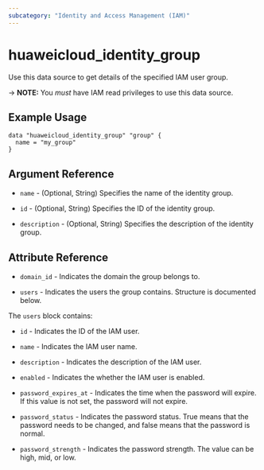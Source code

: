 ```yaml
---
subcategory: "Identity and Access Management (IAM)"
---
```


# huaweicloud_identity_group

Use this data source to get details of the specified IAM user group.

-> **NOTE:** You *must* have IAM read privileges to use this data source.

## Example Usage

```hcl
data "huaweicloud_identity_group" "group" {
  name = "my_group"
}
```

## Argument Reference

* `name` - (Optional, String) Specifies the name of the identity group.

* `id` - (Optional, String) Specifies the ID of the identity group.

* `description` - (Optional, String) Specifies the description of the identity group.

## Attribute Reference

* `domain_id` - Indicates the domain the group belongs to.

* `users` - Indicates the users the group contains. Structure is documented below.

The `users` block contains:

* `id` - Indicates the ID of the IAM user.

* `name` - Indicates the IAM user name.

* `description` - Indicates the description of the IAM user.

* `enabled` - Indicates the whether the IAM user is enabled.

* `password_expires_at` - Indicates the time when the password will expire.
  If this value is not set, the password will not expire.

* `password_status` - Indicates the password status. True means that the password needs to be changed,
  and false means that the password is normal.

* `password_strength` - Indicates the password strength. The value can be high, mid, or low.

